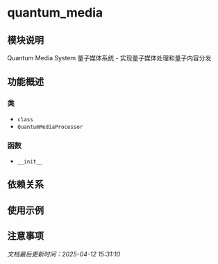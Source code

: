 # quantum_media

## 模块说明
Quantum Media System
量子媒体系统 - 实现量子媒体处理和量子内容分发

## 功能概述

### 类

- `class`
- `QuantumMediaProcessor`

### 函数

- `__init__`

## 依赖关系

## 使用示例

## 注意事项

*文档最后更新时间：2025-04-12 15:31:10*